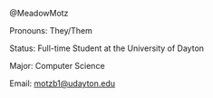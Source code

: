 @MeadowMotz

Pronouns: They/Them

Status: Full-time Student at the University of Dayton

Major: Computer Science

Email: motzb1@udayton.edu

<!---
MeadowMotz/MeadowMotz is a ✨ special ✨ repository because its `README.md` (this file) appears on your GitHub profile.
You can click the Preview link to take a look at your changes.
--->
